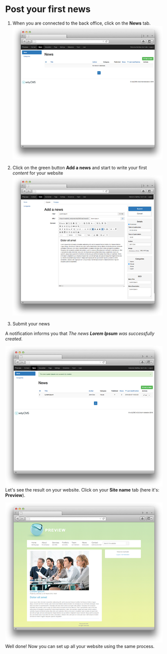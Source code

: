 # Post your first news

1. When you are connected to the back office, click on the **News** tab. 
![](images/post-news-01.png)

2. Click on the green button **Add a news** and start to write your first *content* for your website
![](images/post-news-02.png)

3.  Submit your news

A notification informs you that *The news **Lorem Ipsum** was successfully created*.

![](images/post-news-03.png)
Let's see the result on your website.
Click on your **Site name** tab (here it's: **Preview**).

![](images/post-news-04.png)
Well done! Now you can set up all your website using the same process.